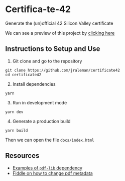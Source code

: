 # Certifica-te-42

Generate the (un)official 42 Silicon Valley certificate

We can see a preview of this project by [clicking here](https://jraleman.com/certificate42)

## Instructions to Setup and Use

1. Git clone and go to the repository

```
git clone https://github.com/jraleman/certificate42
cd certificate42
```

2. Install dependencies

```
yarn
```

3. Run in development mode

```
yarn dev
```

4. Generate a production build

```
yarn build
```

Then we can open the file `docs/index.html`

## Resources

- [Examples of `pdf-lib` dependency](https://pdf-lib.js.org/#examples)
- [Fiddle on how to change pdf metadata](https://jsfiddle.net/Hopding/vcwmfnbe/2/)
